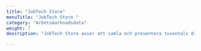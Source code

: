 ```yaml
---
title: "JobTech Store"
menuTitle: "JobTech Store "
category: "Arbetsmarknadsdata"
weight: 7
description: "JobTech Store avser att samla och presentera tusentals digitala arbetsmarknadstjänster, allt på ett ställe."

---
```


